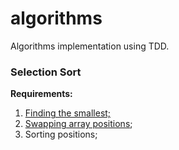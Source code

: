 # algorithms
Algorithms implementation using TDD.

### Selection Sort

**Requirements:**
1. [Finding the smallest;](https://github.com/rogeriofonseca/algorithms/blob/a97df4e21c82642aadb79a952d5bafcd6a127b79/src/test/java/br/com/rogeriofonseca/algorithms/SelectionSortTest.java#L12)
2. [Swapping array positions](https://github.com/rogeriofonseca/algorithms/blob/a97df4e21c82642aadb79a952d5bafcd6a127b79/src/test/java/br/com/rogeriofonseca/algorithms/SelectionSortTest.java#L27);
3. Sorting positions;

